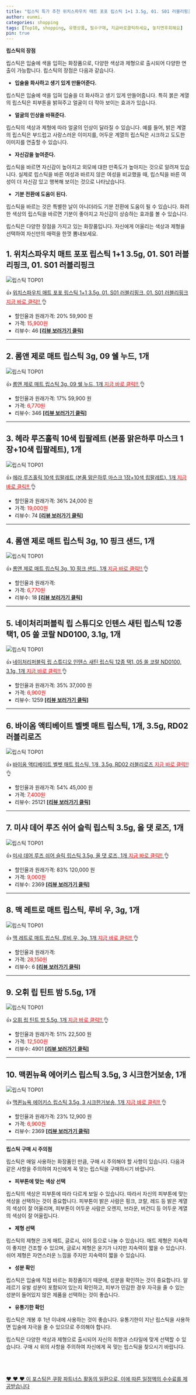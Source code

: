 ```yaml
---
title: "립스틱 특가 추천 위치스파우치 매트 포포 립스틱 1+1 3.5g, 01. S01 러블리핑크, 01. S01 러블리핑크 비교 장점"
author: eunmi.
categories: shopping
tags: [Top10, shopping, 유행상품, 필수구매, 지금바로클릭하세요, 놓치면후회해요]
pin: true
---
```

**립스틱의 장점**

립스틱은 입술에 색을 입히는 화장품으로, 다양한 색상과 제형으로 출시되어 다양한 연출이 가능합니다. 립스틱의 장점은 다음과 같습니다.

* **입술을 화사하고 생기 있게 만들어준다.**

립스틱은 입술에 색을 입혀 입술을 더 화사하고 생기 있게 만들어줍니다. 특히 붉은 계열의 립스틱은 피부톤을 밝혀주고 얼굴이 더 작아 보이는 효과가 있습니다.

* **얼굴의 인상을 바꿔준다.**

립스틱의 색상과 제형에 따라 얼굴의 인상이 달라질 수 있습니다. 예를 들어, 밝은 계열의 립스틱은 부드럽고 사랑스러운 이미지를, 어두운 계열의 립스틱은 시크하고 도도한 이미지를 연출할 수 있습니다.

* **자신감을 높여준다.**

립스틱을 바르면 자신감이 높아지고 외모에 대한 만족도가 높아지는 것으로 알려져 있습니다. 실제로 립스틱을 바른 여성과 바르지 않은 여성을 비교했을 때, 립스틱을 바른 여성이 더 자신감 있고 행복해 보이는 것으로 나타났습니다.

* **기분 전환에 도움이 된다.**

립스틱을 바르는 것은 특별한 날이 아니더라도 기분 전환에 도움이 될 수 있습니다. 화려한 색상의 립스틱을 바르면 기분이 좋아지고 자신감이 상승하는 효과를 볼 수 있습니다.

립스틱은 다양한 장점을 가지고 있는 화장품입니다. 자신에게 어울리는 색상과 제형을 선택하여 자신만의 매력을 한껏 뽐내보세요.

   

## 1. 위치스파우치 매트 포포 립스틱 1+1 3.5g, 01. S01 러블리핑크, 01. S01 러블리핑크

![립스틱 TOP01](https://thumbnail7.coupangcdn.com/thumbnails/remote/230x230ex/image/vendor_inventory/5588/0aa3d616053dd4f59e42ddde78b9ce90e48f54c36dd9cca6b2ea052be187.jpg)


👍 [위치스파우치 매트 포포 립스틱 1+1 3.5g, 01. S01 러블리핑크, 01. S01 러블리핑크 <font color=red> 지금 바로 클릭!! </font> ](https://link.coupang.com/re/AFFSDP?lptag=AF3617701&subid=GithubCoopas&pageKey=7397812845&traceid=V0-153&itemId=19141101774&vendorItemId=86260367582) 👌 


- 할인율과 원래가격: 20%  59,900   원
- 가격: <span style='color:red'>15,900원</span>
- 리뷰수: 46  [**[리뷰 보러가기 클릭]**](https://link.coupang.com/re/AFFSDP?lptag=AF3617701&subid=GithubCoopas&pageKey=7397812845&traceid=V0-153&itemId=19141101774&vendorItemId=86260367582)

---


   

## 2. 롬앤 제로 매트 립스틱 3g, 09 쉘 누드, 1개

![립스틱 TOP01](https://thumbnail8.coupangcdn.com/thumbnails/remote/230x230ex/image/retail/images/3656861912100222-11c379ec-679e-40b5-91e6-bb1dafbcb67f.jpg)


👍 [롬앤 제로 매트 립스틱 3g, 09 쉘 누드, 1개 <font color=red> 지금 바로 클릭!! </font> ](https://link.coupang.com/re/AFFSDP?lptag=AF3617701&subid=GithubCoopas&pageKey=1814412512&traceid=V0-153&itemId=3063152900&vendorItemId=71051109229) 👌 


- 할인율과 원래가격: 17%  59,900   원
- 가격: <span style='color:red'>6,770원</span>
- 리뷰수: 346  [**[리뷰 보러가기 클릭]**](https://link.coupang.com/re/AFFSDP?lptag=AF3617701&subid=GithubCoopas&pageKey=1814412512&traceid=V0-153&itemId=3063152900&vendorItemId=71051109229)

---


   

## 3. 헤라 루즈홀릭 10색 립팔레트 (본품 맑은하루 마스크 1장+10색 립팔레트), 1개

![립스틱 TOP01](https://thumbnail10.coupangcdn.com/thumbnails/remote/230x230ex/image/vendor_inventory/4ba7/b25a83bb699216e6f7ce735872fbcb4663053abe9d8ec028906f1515fcf5.png)


👍 [헤라 루즈홀릭 10색 립팔레트 (본품 맑은하루 마스크 1장+10색 립팔레트), 1개 <font color=red> 지금 바로 클릭!! </font> ](https://link.coupang.com/re/AFFSDP?lptag=AF3617701&subid=GithubCoopas&pageKey=7509261623&traceid=V0-153&itemId=19672698311&vendorItemId=86778248467) 👌 


- 할인율과 원래가격: 36%  24,000   원
- 가격: <span style='color:red'>19,000원</span>
- 리뷰수: 74  [**[리뷰 보러가기 클릭]**](https://link.coupang.com/re/AFFSDP?lptag=AF3617701&subid=GithubCoopas&pageKey=7509261623&traceid=V0-153&itemId=19672698311&vendorItemId=86778248467)

---


   

## 4. 롬앤 제로 매트 립스틱 3g, 10 핑크 샌드, 1개

![립스틱 TOP01](https://thumbnail7.coupangcdn.com/thumbnails/remote/230x230ex/image/retail/images/2362022632988257-c2ccdd59-9bd7-4a7c-bbc1-aeaabf993230.jpg)


👍 [롬앤 제로 매트 립스틱 3g, 10 핑크 샌드, 1개 <font color=red> 지금 바로 클릭!! </font> ](https://link.coupang.com/re/AFFSDP?lptag=AF3617701&subid=GithubCoopas&pageKey=1814412512&traceid=V0-153&itemId=3063152898&vendorItemId=71051109185) 👌 


- 할인율과 원래가격: 
- 가격: <span style='color:red'>6,770원</span>
- 리뷰수: 18  [**[리뷰 보러가기 클릭]**](https://link.coupang.com/re/AFFSDP?lptag=AF3617701&subid=GithubCoopas&pageKey=1814412512&traceid=V0-153&itemId=3063152898&vendorItemId=71051109185)

---


   

## 5. 네이처리퍼블릭 립 스튜디오 인텐스 새틴 립스틱 12종 택1, 05 쏠 코랄 ND0100, 3.1g, 1개

![립스틱 TOP01](https://thumbnail9.coupangcdn.com/thumbnails/remote/230x230ex/image/vendor_inventory/0d10/fb14007f61a41abc3e79c70252717e2f634754e146a04340a0a963a71dc3.jpg)


👍 [네이처리퍼블릭 립 스튜디오 인텐스 새틴 립스틱 12종 택1, 05 쏠 코랄 ND0100, 3.1g, 1개 <font color=red> 지금 바로 클릭!! </font> ](https://link.coupang.com/re/AFFSDP?lptag=AF3617701&subid=GithubCoopas&pageKey=7412675703&traceid=V0-153&itemId=19210559885&vendorItemId=86050289922) 👌 


- 할인율과 원래가격: 35%  37,000   원
- 가격: <span style='color:red'>6,900원</span>
- 리뷰수: 1259  [**[리뷰 보러가기 클릭]**](https://link.coupang.com/re/AFFSDP?lptag=AF3617701&subid=GithubCoopas&pageKey=7412675703&traceid=V0-153&itemId=19210559885&vendorItemId=86050289922)

---


   

## 6. 바이옴 액티베이트 벨벳 매트 립스틱, 1개, 3.5g, RD02 러블리로즈

![립스틱 TOP01](https://thumbnail9.coupangcdn.com/thumbnails/remote/230x230ex/image/vendor_inventory/d92f/ce8ab1d54bf10bac002a58c2b8b609ea2284eafee5e232babd8034f0114b.jpg)


👍 [바이옴 액티베이트 벨벳 매트 립스틱, 1개, 3.5g, RD02 러블리로즈 <font color=red> 지금 바로 클릭!! </font> ](https://link.coupang.com/re/AFFSDP?lptag=AF3617701&subid=GithubCoopas&pageKey=7558995486&traceid=V0-153&itemId=19910178876&vendorItemId=87010105736) 👌 


- 할인율과 원래가격: 54%  45,000   원
- 가격: <span style='color:red'>7,400원</span>
- 리뷰수: 25121  [**[리뷰 보러가기 클릭]**](https://link.coupang.com/re/AFFSDP?lptag=AF3617701&subid=GithubCoopas&pageKey=7558995486&traceid=V0-153&itemId=19910178876&vendorItemId=87010105736)

---


   

## 7. 미샤 데어 루즈 쉬어 슬릭 립스틱 3.5g, 올 댓 로즈, 1개

![립스틱 TOP01](https://thumbnail8.coupangcdn.com/thumbnails/remote/230x230ex/image/retail/images/2020/04/28/18/8/023b7566-bb60-47d7-a5a2-66a4cd983567.jpg)


👍 [미샤 데어 루즈 쉬어 슬릭 립스틱 3.5g, 올 댓 로즈, 1개 <font color=red> 지금 바로 클릭!! </font> ](https://link.coupang.com/re/AFFSDP?lptag=AF3617701&subid=GithubCoopas&pageKey=1547725003&traceid=V0-153&itemId=2649446388&vendorItemId=70640358612) 👌 


- 할인율과 원래가격: 83%  120,000   원
- 가격: <span style='color:red'>9,000원</span>
- 리뷰수: 2369  [**[리뷰 보러가기 클릭]**](https://link.coupang.com/re/AFFSDP?lptag=AF3617701&subid=GithubCoopas&pageKey=1547725003&traceid=V0-153&itemId=2649446388&vendorItemId=70640358612)

---


   

## 8. 맥 레트로 매트 립스틱, 루비 우, 3g, 1개

![립스틱 TOP01](https://thumbnail10.coupangcdn.com/thumbnails/remote/230x230ex/image/retail/images/3935758943155169-2a1eb10b-d8d5-4912-990e-09a38f9f3756.png)


👍 [맥 레트로 매트 립스틱, 루비 우, 3g, 1개 <font color=red> 지금 바로 클릭!! </font> ](https://link.coupang.com/re/AFFSDP?lptag=AF3617701&subid=GithubCoopas&pageKey=5376120420&traceid=V0-153&itemId=8021226166&vendorItemId=75309941179) 👌 


- 할인율과 원래가격: 
- 가격: <span style='color:red'>28,150원</span>
- 리뷰수: 6  [**[리뷰 보러가기 클릭]**](https://link.coupang.com/re/AFFSDP?lptag=AF3617701&subid=GithubCoopas&pageKey=5376120420&traceid=V0-153&itemId=8021226166&vendorItemId=75309941179)

---


   

## 9. 오휘 립 틴트 밤 5.5g, 1개

![립스틱 TOP01](https://thumbnail9.coupangcdn.com/thumbnails/remote/230x230ex/image/vendor_inventory/e7d1/ec223b7b0311cc781b1cd2a93219abe9e18bf81aa78aec43985de480c10f.jpg)


👍 [오휘 립 틴트 밤 5.5g, 1개 <font color=red> 지금 바로 클릭!! </font> ](https://link.coupang.com/re/AFFSDP?lptag=AF3617701&subid=GithubCoopas&pageKey=5638853136&traceid=V0-153&itemId=19507849736&vendorItemId=86613463593) 👌 


- 할인율과 원래가격: 51%  22,500   원
- 가격: <span style='color:red'>12,500원</span>
- 리뷰수: 4901  [**[리뷰 보러가기 클릭]**](https://link.coupang.com/re/AFFSDP?lptag=AF3617701&subid=GithubCoopas&pageKey=5638853136&traceid=V0-153&itemId=19507849736&vendorItemId=86613463593)

---


   

## 10. 맥퀸뉴욕 에어키스 립스틱 3.5g, 3 시크한거보송, 1개

![립스틱 TOP01](https://thumbnail9.coupangcdn.com/thumbnails/remote/230x230ex/image/retail/images/2019/06/25/14/1/3913b836-3c2a-4b03-a96f-44748fb9a42b.jpg)


👍 [맥퀸뉴욕 에어키스 립스틱 3.5g, 3 시크한거보송, 1개 <font color=red> 지금 바로 클릭!! </font> ](https://link.coupang.com/re/AFFSDP?lptag=AF3617701&subid=GithubCoopas&pageKey=245818021&traceid=V0-153&itemId=779143561&vendorItemId=4971498688) 👌 


- 할인율과 원래가격: 23%  12,900   원
- 가격: <span style='color:red'>6,900원</span>
- 리뷰수: 2369  [**[리뷰 보러가기 클릭]**](https://link.coupang.com/re/AFFSDP?lptag=AF3617701&subid=GithubCoopas&pageKey=245818021&traceid=V0-153&itemId=779143561&vendorItemId=4971498688)

---
**립스틱 구매 시 주의점**

립스틱은 매일 사용하는 화장품인 만큼, 구매 시 주의해야 할 사항이 있습니다. 다음과 같은 사항을 주의하여 자신에게 꼭 맞는 립스틱을 구매하시기 바랍니다.

* **피부톤에 맞는 색상 선택**

립스틱의 색상은 피부톤에 따라 다르게 보일 수 있습니다. 따라서 자신의 피부톤에 맞는 색상을 선택하는 것이 중요합니다. 피부톤이 밝은 사람은 핑크, 코랄, 레드 등 밝은 계열의 색상이 잘 어울리며, 피부톤이 어두운 사람은 오렌지, 브라운, 버건디 등 어두운 계열의 색상이 잘 어울립니다.

* **제형 선택**

립스틱의 제형은 크게 매트, 글로시, 쉬어 등으로 나눌 수 있습니다. 매트 제형은 지속력이 좋지만 건조할 수 있으며, 글로시 제형은 윤기가 나지만 지속력이 짧을 수 있습니다. 쉬어 제형은 자연스러운 느낌을 주지만 지속력이 짧을 수 있습니다.

* **성분 확인**

립스틱은 입술에 직접 바르는 화장품이기 때문에, 성분을 확인하는 것이 중요합니다. 알레르기 유발 성분이 포함되어 있는지 확인하고, 피부가 민감한 경우 자극을 줄 수 있는 성분이 들어있지 않은 제품을 선택하는 것이 좋습니다.

* **유통기한 확인**

립스틱은 개봉 후 1년 이내에 사용하는 것이 좋습니다. 유통기한이 지난 립스틱을 사용하면 입술에 자극을 줄 수 있으므로 주의해야 합니다.

립스틱은 다양한 색상과 제형으로 출시되어 자신의 취향과 스타일에 맞게 선택할 수 있습니다. 구매 시 위의 사항을 주의하여 자신에게 꼭 맞는 립스틱을 찾으시기 바랍니다.<br><br><br><br><br> [ ❤ ❤ ❤ 이 포스팅은 쿠팡 파트너스 활동의 일환으로, 이에 따른 일정액의 수수료를 제공받습니다](https://link.coupang.com/a/bcEFyh)